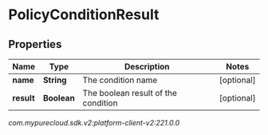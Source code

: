 # PolicyConditionResult


## Properties

| Name | Type | Description | Notes |
| ------------ | ------------- | ------------- | ------------- |
| **name** | **String** | The condition name |  [optional] |
| **result** | **Boolean** | The boolean result of the condition |  [optional] |




_com.mypurecloud.sdk.v2:platform-client-v2:221.0.0_
